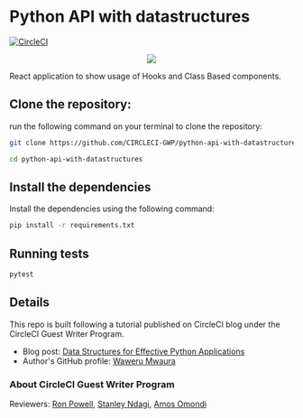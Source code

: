 # Python API with datastructures

[![CircleCI](https://circleci.com/gh/mwaz/python-api-with-datastructures.svg?style=svg)](https://circleci.com/gh/mwaz/python-api-with-datastructures)

<p align="center"><img src="https://avatars3.githubusercontent.com/u/59034516"></p>

React application to show usage of Hooks and Class Based components.

## Clone the repository:

run the following command on your terminal to clone the repository:

```bash
git clone https://github.com/CIRCLECI-GWP/python-api-with-datastructures.git

cd python-api-with-datastructures
```

## Install the dependencies

Install the dependencies using the following command:

```bash
pip install -r requirements.txt
```

## Running tests

```bash
pytest
```

## Details

This repo is built following a tutorial published on CircleCI blog under the CircleCI Guest Writer Program.

- Blog post: [ Data Structures for Effective Python Applications][blog]
- Author's GitHub profile: [Waweru Mwaura][author]

### About CircleCI Guest Writer Program

Reviewers: [Ron Powell][ron], [Stanley Ndagi][stan], [Amos Omondi][amos]

[blog]: https://circleci.com/blog/data-structures-for-effective-python-applications/
[author]: https://github.com/mwaz
[ron]: https://github.com/ronpowelljr
[stan]: https://github.com/NdagiStanley
[amos]: https://github.com/amos-o
